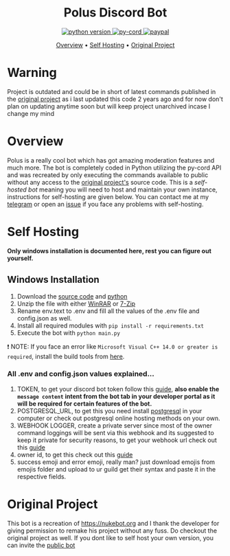 <h1 align="center">
  Polus Discord Bot
  <br>
</h1>

<p align="center">
  <a href="https://www.python.org/downloads/">
    <img src="https://img.shields.io/pypi/pyversions/py-cord" alt="python version">
  </a>
  <a href="https://pypi.org/project/py-cord/">
     <img alt="py-cord" src="https://img.shields.io/badge/py-cord-blue.svg">
  </a>
  <a href="https://paypal.me/nostorian">
    <img alt="paypal" src="https://img.shields.io/badge/support-me!-red.svg">
  </a>

<p align="center">
  <a href="#overview">Overview</a>
  •
  <a href="#self-hosting">Self Hosting</a>
  •
  <a href="#original-project">Original Project</a>
</p>

# Warning
Project is outdated and could be in short of latest commands published in the [original project](https://nukebot.org/) as i last updated this code 2 years ago and for now don't plan on updating anytime soon but will keep project unarchived incase I change my mind

# Overview
Polus is a really cool bot which has got amazing moderation features and much more. The bot is completely coded in Python utilizing the py-cord API and was recreated by only executing the commands available to public without any access to the [original project's](https://nukebot.org/) source code. This is a *self-hosted bot* meaning you will need to host and maintain your own instance, instructions for self-hosting are given below. You can contact me at my [telegram](https://t.me/nostorian) or open an [issue](https://github.com/nostorian/Polus-Discord-Bot/issues) if you face any problems with self-hosting.

# Self Hosting
**Only windows installation is documented here, rest you can figure out yourself.**
## Windows Installation
1. Download the [source code](https://github.com/nostorian/Polus-Discord-Bot/archive/refs/heads/main.zip) and [python](https://www.python.org/downloads/)
2. Unzip the file with either [WinRAR](https://www.win-rar.com/) or [7-Zip](https://www.7-zip.org/download.html)
3. Rename env.text to .env and fill all the values of the .env file and config.json as well.
5. Install all required modules with `pip install -r requirements.txt`
6. Execute the bot with `python main.py`

❗ NOTE: If you face an error like `Microsoft Visual C++ 14.0 or greater is required`, install the build tools from [here](https://visualstudio.microsoft.com/visual-cpp-build-tools).
### All .env and config.json values explained...

1. TOKEN, to get your discord bot token follow this [guide](https://www.writebots.com/discord-bot-token/), **also enable the `message content` intent from the bot tab in your developer portal as it will be required for certain features of the bot.**
2. POSTGRESQL_URL, to get this you need install [postgresql](https://www.postgresql.org/) in your computer or check out postgresql online hosting methods on your own.
3. WEBHOOK LOGGER, create a private server since most of the owner command loggings will be sent via this webhook and its suggested to keep it private for security reasons, to get your webhook url check out this [guide](https://support.discord.com/hc/en-us/articles/228383668-Intro-to-Webhooks)
4. owner id, to get this check out this [guide](https://www.remote.tools/remote-work/how-to-find-discord-id)
5. success emoji and error emoji, really man? just download emojis from emojis folder and upload to ur guild get their syntax and paste it in the respective fields.

# Original Project
This bot is a recreation of https://nukebot.org and I thank the developer for giving permission to remake his project without any fuss. Do checkout the original project as well. If you dont like to self host your own version, you can invite the [public bot](https://invite.nukebot.org/)

